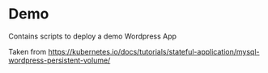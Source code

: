 # Demo

Contains scripts to deploy a demo Wordpress App

Taken from https://kubernetes.io/docs/tutorials/stateful-application/mysql-wordpress-persistent-volume/